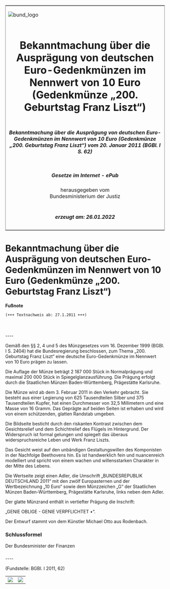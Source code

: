 <span id="DECKBLATT.html"></span>

<table border="0" frame="border" width="100%">

<tr valign="top">

<td align="left">

![bund\_logo](BfJ_2021_Web_de_de.gif)

</td>

<td align="right">

 

</td>

</tr>

<tr align="center" valign="middle">

<td colspan="2">

# Bekanntmachung über die Ausprägung von deutschen Euro-Gedenkmünzen im Nennwert von 10 Euro (Gedenkmünze „200. Geburtstag Franz Liszt“)

</td>

</tr>

<tr align="center" valign="middle">

<td colspan="2">

##### Bekanntmachung über die Ausprägung von deutschen Euro-Gedenkmünzen im Nennwert von 10 Euro (Gedenkmünze „200. Geburtstag Franz Liszt“) vom 20. Januar 2011 (BGBl. I S. 62)

</td>

</tr>

<tr align="center" valign="middle">

<td colspan="2">

  
  

##### Gesetze im Internet - ePub  
  
herausgegeben vom  
Bundesministerium der Justiz

</td>

</tr>

<tr align="center" valign="bottom">

<td colspan="2">

  
  

##### erzeugt am: 26.01.2022

</td>

</tr>

</table>

<span id="BJNR006200011.html"></span>

# Bekanntmachung über die Ausprägung von deutschen Euro-Gedenkmünzen im Nennwert von 10 Euro (Gedenkmünze „200. Geburtstag Franz Liszt“)

<div>

  
**Fußnote**

<div class="jnhtml">

<div>

<div class="jurAbsatz">

  

``` 
(+++ Textnachweis ab: 27.1.2011 +++)

 
```

</div>

</div>

</div>

</div>

<span id="BJNR006200011BJNE000100000.html"></span>

###   
\----

<div>

<div class="jnhtml">

<div>

<div class="jurAbsatz">

Gemäß den §§ 2, 4 und 5 des Münzgesetzes vom 16. Dezember 1999 (BGBl. I
S. 2404) hat die Bundesregierung beschlossen, zum Thema „200. Geburtstag
Franz Liszt“ eine deutsche Euro-Gedenkmünze im Nennwert von 10 Euro
prägen zu lassen.

</div>

<div class="jurAbsatz">

Die Auflage der Münze beträgt 2 187 000 Stück in Normalprägung und
maximal 200 000 Stück in Spiegelglanzausführung. Die Prägung erfolgt
durch die Staatlichen Münzen Baden-Württemberg, Prägestätte Karlsruhe.

</div>

<div class="jurAbsatz">

Die Münze wird ab dem 3. Februar 2011 in den Verkehr gebracht. Sie
besteht aus einer Legierung von 625 Tausendteilen Silber und 375
Tausendteilen Kupfer, hat einen Durchmesser von 32,5 Millimetern und
eine Masse von 16 Gramm. Das Geprägte auf beiden Seiten ist erhaben und
wird von einem schützenden, glatten Randstab umgeben.

</div>

<div class="jurAbsatz">

Die Bildseite besticht durch den riskanten Kontrast zwischen dem
Gesichtsrelief und dem Schichtrelief des Flügels im Hintergrund. Der
Widerspruch ist formal gelungen und spiegelt das überaus
widerspruchsreiche Leben und Werk Franz Liszts.

</div>

<div class="jurAbsatz">

Das Gesicht weist auf den unbändigen Gestaltungswillen des Komponisten
in der Nachfolge Beethovens hin. Es ist handwerklich fein und
nuancenreich modelliert und spricht von einem wachen und willensstarken
Charakter in der Mitte des Lebens.

</div>

<div class="jurAbsatz">

Die Wertseite zeigt einen Adler, die Umschrift „BUNDESREPUBLIK
DEUTSCHLAND 2011“ mit den zwölf Europasternen und der Wertbezeichnung
„10 Euro“ sowie dem Münzzeichen „G“ der Staatlichen Münzen
Baden-Württemberg, Prägestätte Karlsruhe, links neben dem Adler.

</div>

<div class="jurAbsatz">

Der glatte Münzrand enthält in vertiefter Prägung die Inschrift:

</div>

<div class="jurAbsatz">

„GENIE OBLIGE - GENIE VERPFLICHTET •“.

</div>

<div class="jurAbsatz">

Der Entwurf stammt von dem Künstler Michael Otto aus Rodenbach.

</div>

</div>

</div>

</div>

<span id="BJNR006200011BJNE000200000.html"></span>

### Schlussformel  

<div>

<div class="jnhtml">

<div>

<div class="jurAbsatz">

<span class="SP">Der Bundesminister der Finanzen</span>

</div>

</div>

</div>

</div>

<span id="BJNR006200011BJNE000300000.html"></span>

###   
\----

<div>

<div class="jnhtml">

<div>

<div class="jurAbsatz">

<div class="kommentar_Fundstelle">

(Fundstelle: BGBl. I 2011, 62)

</div>

</div>

  

|                                   |                                   |
| :-------------------------------: | :-------------------------------: |
| ![](bgbl1_2011_j0062-1_0010.jpeg) | ![](bgbl1_2011_j0062-1_0020.jpeg) |

</div>

</div>

</div>

